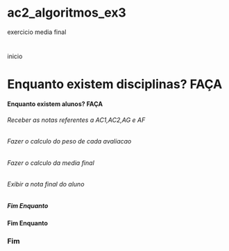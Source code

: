 # ac2_algoritmos_ex3
exercicio media final
#
inicio
#
# Enquanto existem disciplinas? FAÇA
#### Enquanto existem alunos? FAÇA
###### Receber as notas referentes a AC1,AC2,AG e AF
###### Fazer o calculo do peso de cada avaliacao
###### Fazer o calculo da media final
###### Exibir a nota final do aluno
##### Fim Enquanto
#### Fim Enquanto
### Fim
